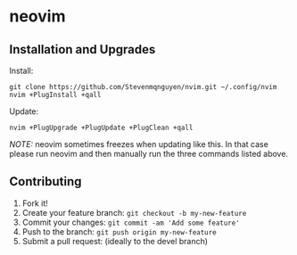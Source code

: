 # neovim

## Installation and Upgrades

Install:

    git clone https://github.com/Stevenmqnguyen/nvim.git ~/.config/nvim
    nvim +PlugInstall +qall

Update:

    nvim +PlugUpgrade +PlugUpdate +PlugClean +qall

*NOTE:* neovim sometimes freezes when updating like this. In that case please run neovim and then manually run the three commands listed above.

## Contributing

1. Fork it!
2. Create your feature branch: `git checkout -b my-new-feature`
3. Commit your changes: `git commit -am 'Add some feature'`
4. Push to the branch: `git push origin my-new-feature`
5. Submit a pull request: (ideally to the devel branch)

